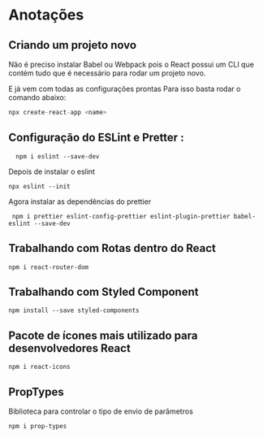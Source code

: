 # Anotações

## Criando um projeto novo

Não é preciso instalar Babel ou Webpack pois o React possui um CLI que contém tudo que é necessário para rodar um projeto novo.

E já vem com todas as configurações prontas
Para isso basta rodar o comando abaixo:

```javascript
npx create-react-app <name>
```

## Configuração do ESLint e Pretter :

```
  npm i eslint --save-dev
```

Depois de instalar o eslint

```
npx eslint --init
```

Agora instalar as dependências do prettier

```
 npm i prettier eslint-config-prettier eslint-plugin-prettier babel-eslint --save-dev
```

## Trabalhando com Rotas dentro do React

```
npm i react-router-dom
```

## Trabalhando com Styled Component

```
npm install --save styled-components
```

## Pacote de ícones mais utilizado para desenvolvedores React

```
npm i react-icons
```

## PropTypes

Biblioteca para controlar o tipo de envio de parâmetros

```
npm i prop-types
```
